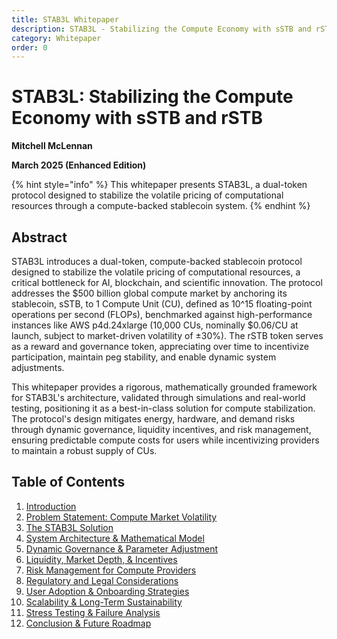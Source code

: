```yaml
---
title: STAB3L Whitepaper
description: STAB3L - Stabilizing the Compute Economy with sSTB and rSTB
category: Whitepaper
order: 0
---
```


# STAB3L: Stabilizing the Compute Economy with sSTB and rSTB

**Mitchell McLennan**

**March 2025 (Enhanced Edition)**

{% hint style="info" %}
This whitepaper presents STAB3L, a dual-token protocol designed to stabilize the volatile pricing of computational resources through a compute-backed stablecoin system.
{% endhint %}

## Abstract

STAB3L introduces a dual-token, compute-backed stablecoin protocol designed to stabilize the volatile pricing of computational resources, a critical bottleneck for AI, blockchain, and scientific innovation. The protocol addresses the \$500 billion global compute market by anchoring its stablecoin, sSTB, to 1 Compute Unit (CU), defined as 10^15 floating-point operations per second (FLOPs), benchmarked against high-performance instances like AWS p4d.24xlarge (10,000 CUs, nominally \$0.06/CU at launch, subject to market-driven volatility of ±30%). The rSTB token serves as a reward and governance token, appreciating over time to incentivize participation, maintain peg stability, and enable dynamic system adjustments.

This whitepaper provides a rigorous, mathematically grounded framework for STAB3L's architecture, validated through simulations and real-world testing, positioning it as a best-in-class solution for compute stabilization. The protocol's design mitigates energy, hardware, and demand risks through dynamic governance, liquidity incentives, and risk management, ensuring predictable compute costs for users while incentivizing providers to maintain a robust supply of CUs.

## Table of Contents

1. [Introduction](/docs/whitepaper/introduction)
2. [Problem Statement: Compute Market Volatility](/docs/whitepaper/problem-statement)
3. [The STAB3L Solution](/docs/whitepaper/stab3l-solution)
4. [System Architecture & Mathematical Model](/docs/whitepaper/system-architecture)
5. [Dynamic Governance & Parameter Adjustment](/docs/whitepaper/dynamic-governance)
6. [Liquidity, Market Depth, & Incentives](/docs/whitepaper/liquidity-market-depth)
7. [Risk Management for Compute Providers](/docs/whitepaper/risk-management)
8. [Regulatory and Legal Considerations](/docs/whitepaper/regulatory-legal)
9. [User Adoption & Onboarding Strategies](/docs/whitepaper/user-adoption)
10. [Scalability & Long-Term Sustainability](/docs/whitepaper/scalability)
11. [Stress Testing & Failure Analysis](/docs/whitepaper/stress-testing)
12. [Conclusion & Future Roadmap](/docs/whitepaper/conclusion) 